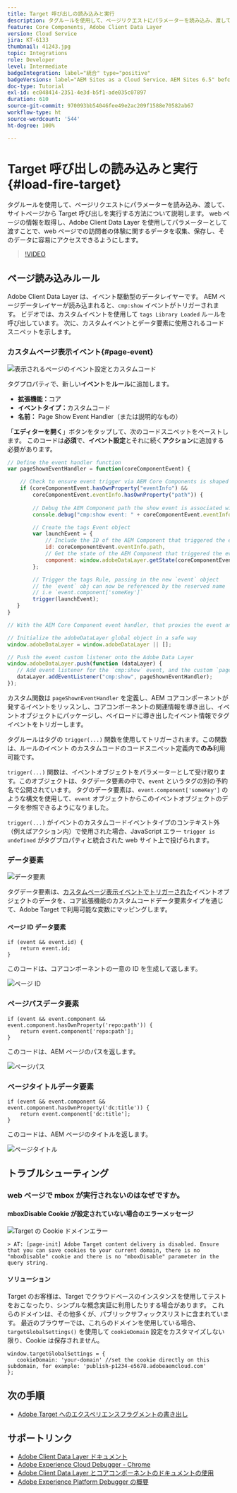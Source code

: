 ```yaml
---
title: Target 呼び出しの読み込みと実行
description: タグルールを使用して、ページリクエストにパラメーターを読み込み、渡して、サイトページから Target 呼び出しを実行する方法について説明します。
feature: Core Components, Adobe Client Data Layer
version: Cloud Service
jira: KT-6133
thumbnail: 41243.jpg
topic: Integrations
role: Developer
level: Intermediate
badgeIntegration: label="統合" type="positive"
badgeVersions: label="AEM Sites as a Cloud Service、AEM Sites 6.5" before-title="false"
doc-type: Tutorial
exl-id: ec048414-2351-4e3d-b5f1-ade035c07897
duration: 610
source-git-commit: 970093bb54046fee49e2ac209f1588e70582ab67
workflow-type: ht
source-wordcount: '544'
ht-degree: 100%

---
```


# Target 呼び出しの読み込みと実行 {#load-fire-target}

タグルールを使用して、ページリクエストにパラメーターを読み込み、渡して、サイトページから Target 呼び出しを実行する方法について説明します。 web ページの情報を取得し、Adobe Client Data Layer を使用してパラメーターとして渡すことで、web ページでの訪問者の体験に関するデータを収集、保存し、そのデータに容易にアクセスできるようにします。

>[!VIDEO](https://video.tv.adobe.com/v/41243?quality=12&learn=on)

## ページ読み込みルール

Adobe Client Data Layer は、イベント駆動型のデータレイヤーです。 AEM ページデータレイヤーが読み込まれると、`cmp:show` イベントがトリガーされます。 ビデオでは、カスタムイベントを使用して `tags Library Loaded` ルールを呼び出しています。 次に、カスタムイベントとデータ要素に使用されるコードスニペットを示します。

### カスタムページ表示イベント{#page-event}

![表示されるページのイベント設定とカスタムコード](assets/load-and-fire-target-call.png)

タグプロパティで、新しい&#x200B;**イベント**&#x200B;を&#x200B;**ルール**&#x200B;に追加します。

+ __拡張機能：__&#x200B;コア
+ __イベントタイプ：__&#x200B;カスタムコード
+ __名前：__ Page Show Event Handler（または説明的なもの）

「__エディターを開く__」ボタンをタップして、次のコードスニペットをペーストします。 このコードは&#x200B;__必須__&#x200B;で、__イベント設定__&#x200B;とそれに続く&#x200B;__アクション__&#x200B;に追加する必要があります。

```javascript
// Define the event handler function
var pageShownEventHandler = function(coreComponentEvent) {

    // Check to ensure event trigger via AEM Core Components is shaped correctly
    if (coreComponentEvent.hasOwnProperty("eventInfo") && 
        coreComponentEvent.eventInfo.hasOwnProperty("path")) {
    
        // Debug the AEM Component path the show event is associated with
        console.debug("cmp:show event: " + coreComponentEvent.eventInfo.path);

        // Create the tags Event object
        var launchEvent = {
            // Include the ID of the AEM Component that triggered the event
            id: coreComponentEvent.eventInfo.path,
            // Get the state of the AEM Component that triggered the event           
            component: window.adobeDataLayer.getState(coreComponentEvent.eventInfo.path)
        };

        // Trigger the tags Rule, passing in the new `event` object
        // the `event` obj can now be referenced by the reserved name `event` by other tags data elements
        // i.e `event.component['someKey']`
        trigger(launchEvent);
   }
}

// With the AEM Core Component event handler, that proxies the event and relevant information to Data Collection, defined above...

// Initialize the adobeDataLayer global object in a safe way
window.adobeDataLayer = window.adobeDataLayer || [];

// Push the event custom listener onto the Adobe Data Layer
window.adobeDataLayer.push(function (dataLayer) {
   // Add event listener for the `cmp:show` event, and the custom `pageShownEventHandler` function as the callback
   dataLayer.addEventListener("cmp:show", pageShownEventHandler);
});
```

カスタム関数は `pageShownEventHandler` を定義し、AEM コアコンポーネントが発するイベントをリッスンし、コアコンポーネントの関連情報を導き出し、イベントオブジェクトにパッケージし、ペイロードに導き出したイベント情報でタグイベントをトリガーします。

タグルールはタグの `trigger(...)` 関数を使用してトリガーされます。この関数は、ルールのイベント のカスタムコードのコードスニペット定義内で&#x200B;__のみ__&#x200B;利用可能です。

`trigger(...)` 関数は、イベントオブジェクトをパラメーターとして受け取ります。このオブジェクトは、タグデータ要素の中で、`event` というタグの別の予約名で公開されています。 タグのデータ要素は、`event.component['someKey']` のような構文を使用して、`event` オブジェクトからこのイベントオブジェクトのデータを参照できるようになりました。

`trigger(...)` がイベントのカスタムコードイベントタイプのコンテキスト外（例えばアクション内）で使用された場合、JavaScript エラー `trigger is undefined` がタグプロパティと統合された web サイト上で投げられます。


### データ要素

![データ要素](assets/data-elements.png)

タグデータ要素は、[カスタムページ表示イベントでトリガーされた](#page-event)イベントオブジェクトのデータを、コア拡張機能のカスタムコードデータ要素タイプを通じて、Adobe Target で利用可能な変数にマッピングします。

#### ページ ID データ要素

```
if (event && event.id) {
    return event.id;
}
```

このコードは、コアコンポーネントの一意の ID を生成して返します。

![ページ ID](assets/pageid.png)

### ページパスデータ要素

```
if (event && event.component && event.component.hasOwnProperty('repo:path')) {
    return event.component['repo:path'];
}
```

このコードは、AEM ページのパスを返します。

![ページパス](assets/pagepath.png)

### ページタイトルデータ要素

```
if (event && event.component && event.component.hasOwnProperty('dc:title')) {
    return event.component['dc:title'];
}
```

このコードは、AEM ページのタイトルを返します。

![ページタイトル](assets/pagetitle.png)

## トラブルシューティング

### web ページで mbox が実行されないのはなぜですか。

#### mboxDisable Cookie が設定されていない場合のエラーメッセージ

![Target の Cookie ドメインエラー](assets/target-cookie-error.png)

```
> AT: [page-init] Adobe Target content delivery is disabled. Ensure that you can save cookies to your current domain, there is no "mboxDisable" cookie and there is no "mboxDisable" parameter in the query string.
```

#### ソリューション

Target のお客様は、Target でクラウドベースのインスタンスを使用してテストをおこなったり、シンプルな概念実証に利用したりする場合があります。 これらのドメインは、その他多くが、パブリックサフィックスリストに含まれています。
最近のブラウザーでは、これらのドメインを使用している場合、`targetGlobalSettings()` を使用して `cookieDomain` 設定をカスタマイズしない限り、Cookie は保存されません。

```
window.targetGlobalSettings = {  
   cookieDomain: 'your-domain' //set the cookie directly on this subdomain, for example: 'publish-p1234-e5678.adobeaemcloud.com'
};
```

## 次の手順

+ [Adobe Target へのエクスペリエンスフラグメントの書き出し](./export-experience-fragment-target.md)

## サポートリンク

+ [Adobe Client Data Layer ドキュメント](https://github.com/adobe/adobe-client-data-layer/wiki)
+ [Adobe Experience Cloud Debugger - Chrome](https://chrome.google.com/webstore/detail/adobe-experience-platform/bfnnokhpnncpkdmbokanobigaccjkpob)
+ [Adobe Client Data Layer とコアコンポーネントのドキュメントの使用](https://experienceleague.adobe.com/docs/experience-manager-core-components/using/developing/data-layer/overview.html?lang=ja)
+ [Adobe Experience Platform Debugger の概要](https://experienceleague.adobe.com/docs/platform-learn/data-collection/debugger/overview.html?lang=ja)
